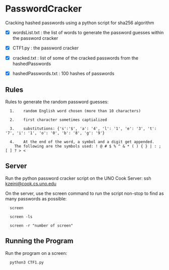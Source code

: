 # PasswordCracker

Cracking hashed passwords using a python script for sha256 algorithm

- [x] wordsList.txt : the list of words to generate the password guesses within the password cracker

- [x] CTF1.py : the password cracker

- [x] cracked.txt : list of some of the cracked passwords from the hashedPasswords

- [x] hashedPasswords.txt : 100 hashes of passwords


## Rules

Rules to generate the random password guesses:
      
      1.	random English word chosen (more than 10 characters)
      
      2.	first character sometimes captialized
      
      3.	substitutions: {'s':'$', 'a': '4', 'l': '1', 'e': '3', 't': '7', 'i': '1', 'o': '0', 'b': '8', 'g': '9'}
      
      4.	At the end of the word, a symbol and a digit get appended. 
        The following are the symbols used: ! @ # $ % ^ & * ( ) { } | : ; [ ] ? > <

## Server 

Run the python password cracker script on the UNO Cook Server: ssh kzeini@cook.cs.uno.edu 

On the server, use the screen command to run the script non-stop to find as many passwords as possible: 

      screen 
      
      screen -ls
      
      screen -r "number of screen"

## Running the Program

Run the program on a screen:

      python3 CTF1.py 


